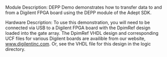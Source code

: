 Module Description: 
	DEPP Demo demonstrates how to transfer data to and from	
	a Digilent FPGA board using the DEPP module of the Adept
	SDK.


Hardware Description:
	To use this demonstration, you will need to be connected via USB to a
	Digilent FPGA board with the DpimRef design loaded into the gate array.
	The DpimRef VHDL design and corresponding UCF files for various Digilent
	boards are availible from our website, www.digilentinc.com. Or, see the 
	VHDL file for this design in the logic directory.
	
